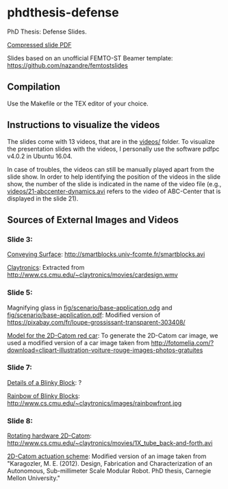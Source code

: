 # phdthesis-defense

PhD Thesis: Defense Slides.

[Compressed slide PDF](andre-naz-phdthesis-defense.pdf)

Slides based on an unofficial FEMTO-ST Beamer template: https://github.com/nazandre/femtostslides

## Compilation

Use the Makefile or the TEX editor of your choice.

## Instructions to visualize the videos

The slides come with 13 videos, that are in the [videos/](videos/) folder. To visualize the presentation slides with the videos, I personally use the software pdfpc v4.0.2 in Ubuntu 16.04.

In case of troubles, the videos can still be manually played apart from the slide show. In order to help identifying the position of the videos in the slide show, the number of the slide is indicated in the name of the video file (e.g., [videos/21-abccenter-dynamics.avi](videos/21-abccenter-dynamics.avi) refers to the video of ABC-Center that is displayed in the slide 21).

## Sources of External Images and Videos

### Slide 3:

[Conveying Surface](videos/3-smartblocks.avi): http://smartblocks.univ-fcomte.fr/smartblocks.avi

[Claytronics](videos/3-claytronics.mp4): Extracted from http://www.cs.cmu.edu/~claytronics/movies/cardesign.wmv

### Slide 5:

Magnifying glass in [fig/scenario/base-application.odg](fig/scenario/base-application.odg) and [fig/scenario/base-application.pdf](fig/scenario/base-application.pdf): Modified version of https://pixabay.com/fr/loupe-grossissant-transparent-303408/

[Model for the 2D-Catom red car](videos/5-scenario.avi): To generate the 2D-Catom car image, we used a modified version of a car image taken from http://fotomelia.com/?download=clipart-illustration-voiture-rouge-images-photos-gratuites

### Slide 7:
[Details of a Blinky Block](fig/environment/bb-details.png): ?

[Rainbow of Blinky Blocks](fig/environment/bb-rainbow.png): http://www.cs.cmu.edu/~claytronics/images/rainbowfront.jpg

### Slide 8:

[Rotating hardware 2D-Catom](videos/8-2dcatom.avi): http://www.cs.cmu.edu/~claytronics/movies/1X_tube_back-and-forth.avi

[2D-Catom actuation scheme](fig/environment/catom_actuation.png): Modified version of an image taken from "Karagozler, M. E. (2012). Design, Fabrication and Characterization of an Autonomous, Sub-millimeter Scale Modular Robot. PhD thesis, Carnegie Mellon University."
